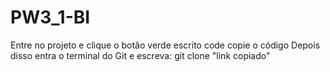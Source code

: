 # PW3_1-BI

Entre no projeto e clique o botão verde escrito code copie o código
Depois disso entra o terminal do Git e escreva:
git clone "link copiado"

